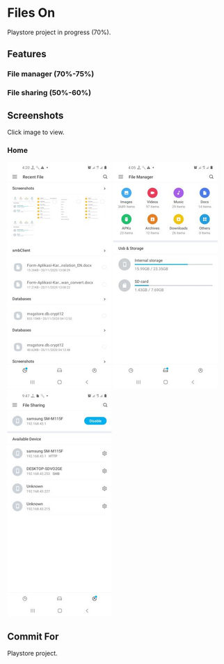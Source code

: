 Files On
=========

Playstore project in progress (70%).

Features
-----------

### File manager (70%-75%)

### File sharing (50%-60%)


Screenshots
-----------

Click image to view.

### Home

[![main refresh](https://github.com/L200130134/FilesOn-Project/raw/main/screenshots/preview/Screenshot_20201120-162036_Files%20On.jpg)](https://github.com/L200130134/FilesOn-Project/raw/main/screenshots/Screenshot_20201120-162036_Files%20On.jpg)
[![main refresh](https://github.com/L200130134/FilesOn-Project/raw/main/screenshots/preview/Screenshot_20201120-160516_Files%20On.jpg)](https://github.com/L200130134/FilesOn-Project/raw/main/screenshots/Screenshot_20201120-160516_Files%20On.jpg)
[![main refresh](https://github.com/L200130134/FilesOn-Project/raw/main/screenshots/preview/Screenshot_20201119-094731_Files%20On.jpg)](https://github.com/L200130134/FilesOn-Project/raw/main/screenshots/Screenshot_20201119-094731_Files%20On.jpg)

Commit For
-----------
Playstore project.
